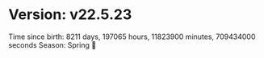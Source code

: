 # Version: v22.5.23
Time since birth: 8211 days, 197065 hours, 11823900 minutes, 709434000 seconds
Season: Spring 🌸
